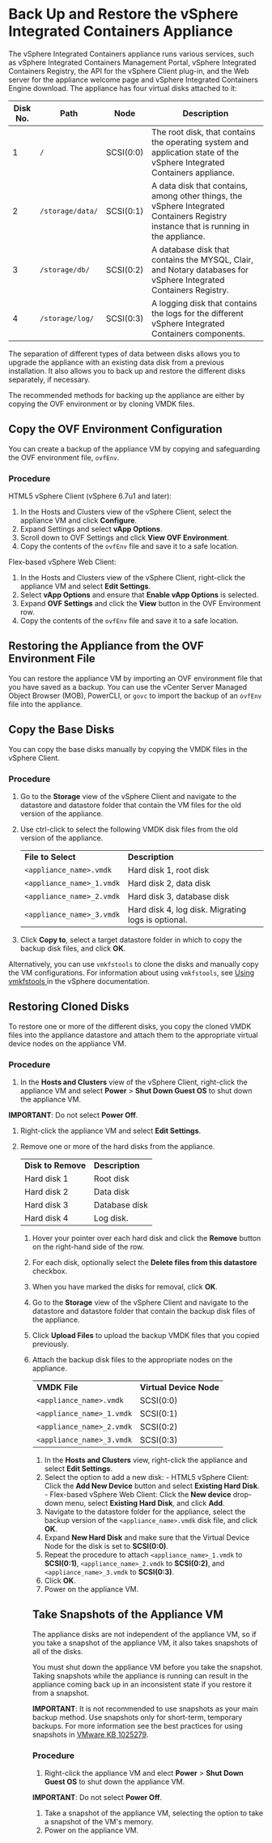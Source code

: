 # Back Up and Restore the vSphere Integrated Containers Appliance

The vSphere Integrated Containers appliance runs various services, such as vSphere Integrated Containers Management Portal, vSphere Integrated Containers Registry, the API for the vSphere Client plug-in, and the Web server for the appliance welcome page and vSphere Integrated Containers Engine download. The appliance has four virtual disks attached to it:

|Disk No.|Path|Node|Description|
|---|---|---|---|
|1|`/`|SCSI(0:0)|The root disk, that contains the operating system and application state of the vSphere Integrated Containers appliance.|
|2|`/storage/data/`|SCSI(0:1)|A data disk that contains, among other things, the vSphere Integrated Containers Registry instance that is running in the appliance.|
|3|`/storage/db/`|SCSI(0:2)|A database disk that contains the MYSQL, Clair, and Notary databases for vSphere Integrated Containers Registry.|
|4|`/storage/log/`|SCSI(0:3)|A logging disk that contains the logs for the different vSphere Integrated Containers components.|

The separation of different types of data between disks allows you to upgrade the appliance with an existing data disk from a previous installation. It also allows you to back up and restore the different disks separately, if necessary.

The recommended methods for backing up the appliance are either by copying the OVF environment or by cloning VMDK files.

## Copy the OVF Environment Configuration

You can create a backup of the appliance VM by copying and safeguarding the OVF environment file, `ovfEnv`.

### Procedure

HTML5 vSphere Client (vSphere 6.7u1 and later):

1. In the Hosts and Clusters view of the vSphere Client, select the appliance VM and click **Configure**.
1. Expand Settings and select **vApp Options**.
1. Scroll down to OVF Settings and click **View OVF Environment**.
1. Copy the contents of the `ovfEnv` file and save it to a safe location.
    
Flex-based vSphere Web Client:

1. In the Hosts and Clusters view of the vSphere Client, right-click the appliance VM and select **Edit Settings**.
1. Select **vApp Options** and ensure that **Enable vApp Options** is selected.
1. Expand **OVF Settings** and click the **View** button in the OVF Environment row.
1. Copy the contents of the `ovfEnv` file and save it to a safe location.

## Restoring the Appliance from the OVF Environment File

You can restore the appliance VM by importing an OVF environment file that you have saved as a backup. You can use the vCenter Server Managed Object Browser (MOB), PowerCLI, or `govc` to import the backup of an `ovfEnv` file into the appliance.

## Copy the Base Disks 

You can copy the base disks manually by copying the VMDK files in the vSphere Client. 

### Procedure
  
1. Go to the **Storage** view of the vSphere Client and navigate to the datastore and datastore folder that contain the VM files for the old version of the appliance.
2. Use ctrl-click to select the following VMDK disk files from the old version of the appliance.

    <table>
    <tr>
    <td><b>File to Select</b></td>
    <td><b>Description</b></td>
    </tr>
    <tr>
    <td><code>&lt;appliance_name&gt;.vmdk</code></td>
    <td>Hard disk 1, root disk</td>
    </tr>
    <tr>
    <td><code>&lt;appliance_name&gt;_1.vmdk</code></td>
    <td>Hard disk 2, data disk</td>
    </tr>
    <tr>
    <td><code>&lt;appliance_name&gt;_2.vmdk</code></td>
    <td>Hard disk 3, database disk</td>
    </tr>
    <tr>
    <td><code>&lt;appliance_name&gt;_3.vmdk</code></td>
    <td>Hard disk 4, log disk. Migrating logs is optional.</td>
    </tr>
    </table>

4. Click **Copy to**, select a target datastore folder in which to copy the backup disk files, and click **OK**.
  
Alternatively, you can use `vmkfstools` to clone the disks and manually copy the VM configurations. For information about using `vmkfstools`, see [Using vmkfstools
](https://docs.vmware.com/en/VMware-vSphere/6.7/com.vmware.vsphere.storage.doc/GUID-A5D85C33-A510-4A3E-8FC7-93E6BA0A048F.html) in the vSphere documentation.

## Restoring Cloned Disks ##

To restore one or more of the different disks, you copy the cloned VMDK files into the appliance datastore and attach them to the appropriate virtual device nodes on the appliance VM. 

### Procedure

1. In the **Hosts and Clusters** view of the vSphere Client, right-click the appliance VM and select **Power** > **Shut Down Guest OS** to shut down the appliance VM.  

  **IMPORTANT**: Do not select **Power Off**.
1. Right-click the appliance VM and select **Edit Settings**.
2. Remove one or more of the hard disks from the appliance.

    <table>
  <tr>
    <td><b>Disk to Remove</b></td>
    <td><b>Description</b></td>
  </tr>
    <tr>
    <td>Hard disk 1</td>
    <td>Root disk</td>
  </tr>
  <tr>
    <td>Hard disk 2</td>
    <td>Data disk</td>
  </tr>
  <tr>
    <td>Hard disk 3</td>
    <td>Database disk</td>
  </tr>
  <tr>
    <td>Hard disk 4</td>
    <td>Log disk.</td>
  </tr>
</table>

   1.  Hover your pointer over each hard disk and click the **Remove** button on the right-hand side of the row.
   2.  For each disk, optionally select the **Delete files from this datastore** checkbox.
   3. When you have marked the disks for removal, click **OK**.
1. Go to the **Storage** view of the vSphere Client and navigate to the datastore and datastore folder that contain the backup disk files of the appliance.
1. Click **Upload Files** to upload the backup VMDK files that you  copied previously.
1. Attach the backup disk files to the appropriate nodes on the  appliance.

    <table>
  <tr>
    <td><b>VMDK File</b></td>
    <td><b>Virtual Device Node</b></td>
  </tr>
    <tr>
    <td><code>&lt;appliance_name&gt;.vmdk</code></td>
    <td>SCSI(0:0)</td>
  </tr>
  <tr>
    <td><code>&lt;appliance_name&gt;_1.vmdk</code></td>
    <td>SCSI(0:1)</td>
  </tr>
  <tr>
    <td><code>&lt;appliance_name&gt;_2.vmdk</code></td>
    <td>SCSI(0:2)</td>
  </tr>
  <tr>
    <td><code>&lt;appliance_name&gt;_3.vmdk</code></td>
    <td>SCSI(0:3)</td>
  </tr>
</table>

   1. In the **Hosts and Clusters** view, right-click the  appliance and select **Edit Settings**.
   2. Select the option to add a new disk:
     - HTML5 vSphere Client: Click the **Add New Device** button and select **Existing Hard Disk**.
     - Flex-based vSphere Web Client: Click the **New device** drop-down menu, select **Existing Hard Disk**, and click **Add**. 
   3. Navigate to the datastore folder for the appliance, select the backup version of the <code>&lt;appliance_name&gt;.vmdk</code> disk file, and click **OK**.
   4. Expand **New Hard Disk** and make sure that the Virtual Device Node for the disk is set to **SCSI(0:0)**.
   5. Repeat the procedure to attach <code>&lt;appliance_name&gt;_1.vmdk</code> to **SCSI(0:1)**,  <code>&lt;appliance_name&gt;_2.vmdk</code> to **SCSI(0:2)**, and <code>&lt;appliance_name&gt;_3.vmdk</code> to **SCSI(0:3)**.
   6. Click **OK**.
1. Power on the appliance VM.   

## Take Snapshots of the Appliance VM

The appliance disks are not independent of the appliance VM, so if you take a snapshot of the appliance VM, it also takes snapshots of all of the disks. 

You must shut down the appliance VM before you take the snapshot. Taking snapshots while the appliance is running can result in the appliance coming back up in an inconsistent state if you restore it from a snapshot.

**IMPORTANT**: It is not recommended to use snapshots as your main backup method. Use snapshots only for short-term, temporary backups. For more information see the best practices for using snapshots in [VMware KB 1025279](https://kb.vmware.com/s/article/1025279).

### Procedure

1. Right-click the appliance VM and elect **Power** > **Shut Down Guest OS** to shut down the appliance VM.  

  **IMPORTANT**: Do not select **Power Off**.
1. Take a snapshot of the appliance VM, selecting the option to take a snapshot of the VM's memory.
1. Power on the appliance VM.